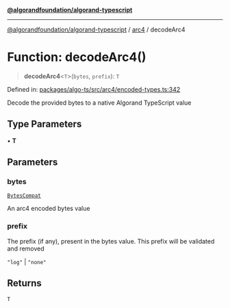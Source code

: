 [**@algorandfoundation/algorand-typescript**](../../../README.md)

***

[@algorandfoundation/algorand-typescript](../../../README.md) / [arc4](../README.md) / decodeArc4

# Function: decodeArc4()

> **decodeArc4**\<`T`\>(`bytes`, `prefix`): `T`

Defined in: [packages/algo-ts/src/arc4/encoded-types.ts:342](https://github.com/algorandfoundation/puya-ts/blob/5bdb536fcbeffa6fe079b274d09cae785c8fb7b7/packages/algo-ts/src/arc4/encoded-types.ts#L342)

Decode the provided bytes to a native Algorand TypeScript value

## Type Parameters

• **T**

## Parameters

### bytes

[`BytesCompat`](../../../type-aliases/BytesCompat.md)

An arc4 encoded bytes value

### prefix

The prefix (if any), present in the bytes value. This prefix will be validated and removed

`"log"` | `"none"`

## Returns

`T`
